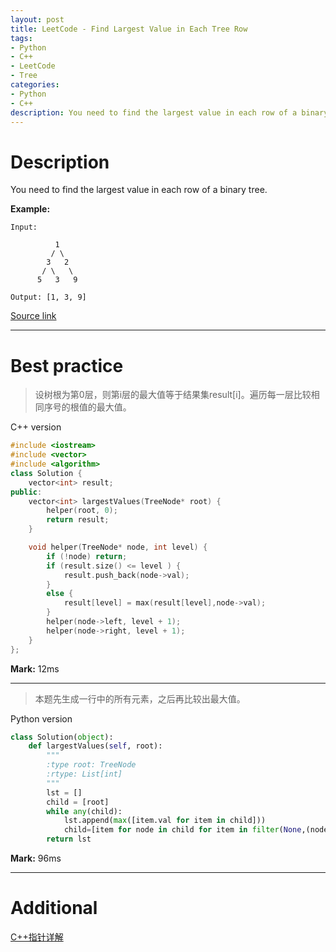 ```yaml
---
layout: post
title: LeetCode - Find Largest Value in Each Tree Row
tags:
- Python
- C++
- LeetCode
- Tree
categories:
- Python
- C++
description: You need to find the largest value in each row of a binary tree.
---
```



# Description

You need to find the largest value in each row of a binary tree.

**Example:**

```
Input:

          1
         / \
        3   2
       / \   \  
      5   3   9

Output: [1, 3, 9]
```

[Source link](https://leetcode.com/problems/find-largest-value-in-each-tree-row/#/description)

__________

# Best practice

>设树根为第0层，则第i层的最大值等于结果集result[i]。遍历每一层比较相同序号的根值的最大值。

C++ version

```c++
#include <iostream>
#include <vector>
#include <algorithm>
class Solution {
	vector<int> result;
public:
	vector<int> largestValues(TreeNode* root) {
		helper(root, 0);
		return result;
	}

	void helper(TreeNode* node, int level) {
		if (!node) return;
		if (result.size() <= level ) {
			result.push_back(node->val);
		}
		else {
			result[level] = max(result[level],node->val);
		}
		helper(node->left, level + 1);
		helper(node->right, level + 1);
	}
};
```

**Mark:** 12ms

****

> 本题先生成一行中的所有元素，之后再比较出最大值。

Python version

```python
class Solution(object):
    def largestValues(self, root):
        """
        :type root: TreeNode
        :rtype: List[int]
        """
        lst = []
        child = [root]
        while any(child):
            lst.append(max([item.val for item in child]))
            child=[item for node in child for item in filter(None,(node.left,node.right))]
        return lst
```

**Mark:** 96ms

__________
# Additional

[C++指针详解](http://www.cnblogs.com/ggjucheng/archive/2011/12/13/2286391.html)
